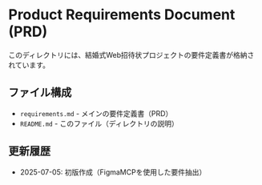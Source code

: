 # Product Requirements Document (PRD)

このディレクトリには、結婚式Web招待状プロジェクトの要件定義書が格納されています。

## ファイル構成

- `requirements.md` - メインの要件定義書（PRD）
- `README.md` - このファイル（ディレクトリの説明）

## 更新履歴

- 2025-07-05: 初版作成（FigmaMCPを使用した要件抽出） 